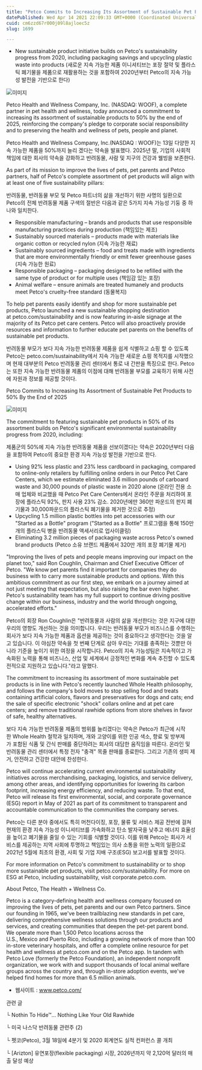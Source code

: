 ```yaml
---
title: "Petco Commits to Increasing Its Assortment of Sustainable Pet Products to 50% By the End of 2025"
datePublished: Wed Apr 14 2021 22:09:33 GMT+0000 (Coordinated Universal Time)
cuid: cm6zzd67r000j09l8ajloec5z
slug: 1699

---
```



- New sustainable product initiative builds on Petco's sustainability progress from 2020, including packaging savings and upcycling plastic waste into products (새로운 지속 가능한 제품 이니셔티브는 포장 절약 및 플라스틱 폐기물을 제품으로 재활용하는 것을 포함하여 2020년부터 Petco의 지속 가능성 발전을 기반으로 한다)

![이미지](https://cdn.hashnode.com/res/hashnode/image/upload/v1739248018177/1e007bac-0e8c-4659-ad49-7a95c724ea2f.jpeg)

Petco Health and Wellness Company, Inc. (NASDAQ: WOOF), a complete partner in pet health and wellness, today announced a commitment to increasing its assortment of sustainable products to 50% by the end of 2025, reinforcing the company's pledge to corporate social responsibility and to preserving the health and wellness of pets, people and planet.

Petco Health and Wellness Company, Inc.(NASDAQ : WOOF)는 13일 다양한 지속 가능한 제품을 50%까지 늘리 겠다는 약속을 발표했다. 2025년 말, 기업의 사회적 책임에 대한 회사의 약속을 강화하고 반려동물, 사람 및 지구의 건강과 웰빙을 보존한다.

As part of its mission to improve the lives of pets, pet parents and Petco partners, half of Petco's complete assortment of pet products will align with at least one of five sustainability pillars:

반려동물, 반려동물 부모 및 Petco 파트너의 삶을 개선하기 위한 사명의 일환으로 Petco의 전체 반려동물 제품 구색의 절반은 다음과 같은 5가지 지속 가능성 기둥 중 하나와 일치한다.

- Responsible manufacturing – brands and products that use responsible manufacturing practices during production (책임있는 제조)
- Sustainably sourced materials – products made with materials like organic cotton or recycled nylon (지속 가능한 재료)
- Sustainably sourced ingredients – food and treats made with ingredients that are more environmentally friendly or emit fewer greenhouse gases (지속 가능한 원료)
- Responsible packaging – packaging designed to be refilled with the same type of product or for multiple uses (책임감 있는 포장)
- Animal welfare – ensure animals are treated humanely and products meet Petco's cruelty-free standard (동물복지)

To help pet parents easily identify and shop for more sustainable pet products, Petco launched a new sustainable shopping destination at petco.com/sustainability and is now featuring in-aisle signage at the majority of its Petco pet care centers. Petco will also proactively provide resources and information to further educate pet parents on the benefits of sustainable pet products.

반려동물 부모가 보다 지속 가능한 반려동물 제품을 쉽게 식별하고 쇼핑 할 수 있도록 Petco는 petco.com/sustainability에서 지속 가능한 새로운 쇼핑 목적지를 시작했으며 현재 대부분의 Petco 반려동물 관리 센터에서 통로 내 간판을 특징으로 한다. Petco는 또한 지속 가능한 반려동물 제품의 이점에 대해 반려동물 부모를 교육하기 위해 사전에 자원과 정보를 제공할 것이다.

Petco Commits to Increasing Its Assortment of Sustainable Pet Products to 50% By the End of 2025

![이미지](https://cdn.hashnode.com/res/hashnode/image/upload/v1739248019876/6824b2c6-b873-4949-9398-4e952ea2e736.jpeg)

The commitment to featuring sustainable pet products in 50% of its assortment builds on Petco's significant environmental sustainability progress from 2020, including:

제품군의 50%에 지속 가능한 반려동물 제품을 선보이겠다는 약속은 2020년부터 다음을 포함하여 Petco의 중요한 환경 지속 가능성 발전을 기반으로 한다.

- Using 92% less plastic and 23% less cardboard in packaging, compared to online-only retailers by fulfilling online orders in our Petco Pet Care Centers, which we estimate eliminated 3.6 million pounds of carboard waste and 30,000 pounds of plastic waste in 2020 alone (온라인 전용 소매 업체와 비교했을 때 Petco Pet Care Centers에서 온라인 주문을 처리하여 포장에 플라스틱 92%, 판지 사용 23% 감소. 2020년에만 360만 파운드의 판지 폐기물과 30,000파운드의 플라스틱 폐기물을 제거한 것으로 추정)
- Upcycling 1.5 million plastic bottles into pet accessories with our "Started as a Bottle" program ("Started as a Bottle" 프로그램을 통해 150만 개의 플라스틱 병을 반려동물 액세서리로 업사이클링)
- Eliminating 3.2 million pieces of packaging waste across Petco's owned brand products (Petco 소유 브랜드 제품에서 320만 개의 포장 폐기물 제거)

"Improving the lives of pets and people means improving our impact on the planet too," said Ron Coughlin, Chairman and Chief Executive Officer of Petco. "We know pet parents find it important for companies they do business with to carry more sustainable products and options. With this ambitious commitment as our first step, we embark on a journey aimed at not just meeting that expectation, but also raising the bar even higher. Petco's sustainability team has my full support to continue driving positive change within our business, industry and the world through ongoing, accelerated efforts."

Petco의 회장 Ron Coughlin은 "반려동물과 사람의 삶을 개선한다는 것은 지구에 대한 우리의 영향도 개선하는 것을 의미합니다. 우리는 반려동물 부모가 비즈니스를 수행하는 회사가 보다 지속 가능한 제품과 옵션을 제공하는 것이 중요하다고 생각한다는 것을 알고 있습니다. 이 야심찬 약속을 첫 번째 단계로 삼아 우리는 기대를 충족하는 것뿐만 아니라 기준을 높이기 위한 여정을 시작합니다. Petco의 지속 가능성팀은 지속적이고 가속화된 노력을 통해 비즈니스, 산업 및 세계에서 긍정적인 변화를 계속 추진할 수 있도록 전적으로 지원하고 있습니다."라고 말했다.

The commitment to increasing its assortment of more sustainable pet products is in line with Petco's recently launched Whole Health philosophy, and follows the company's bold moves to stop selling food and treats containing artificial colors, flavors and preservatives for dogs and cats; end the sale of specific electronic "shock" collars online and at pet care centers; and remove traditional rawhide options from store shelves in favor of safe, healthy alternatives.

보다 지속 가능한 반려동물 제품의 범위를 늘리겠다는 약속은 Petco가 최근에 시작한 Whole Health 철학과 일치하며, 개와 고양이를 위한 인공 색소, 향료 및 방부제가 포함된 식품 및 간식 판매를 중단하려는 회사의 대담한 움직임을 따른다. 온라인 및 반려동물 관리 센터에서 특정 전자 "충격" 목줄 판매를 종료한다. 그리고 기존의 생피 제거, 안전하고 건강한 대안에 찬성한다.

Petco will continue accelerating current environmental sustainability initiatives across merchandising, packaging, logistics, and service delivery, among other areas, and identifying opportunities for lowering its carbon footprint, increasing energy efficiency, and reducing waste. To that end, Petco will release its first environmental, social, and corporate governance (ESG) report in May of 2021 as part of its commitment to transparent and accountable communication to the communities the company serves.

Petco는 다른 분야 중에서도 특히 머천다이징, 포장, 물류 및 서비스 제공 전반에 걸쳐 현재의 환경 지속 가능성 이니셔티브를 가속화하고 탄소 발자국을 낮추고 에너지 효율성을 높이고 폐기물을 줄일 수 있는 기회를 식별할 것이다. 이를 위해 Petco는 회사가 서비스를 제공하는 지역 사회에 투명하고 책임있는 의사 소통을 위한 노력의 일환으로 2021년 5월에 최초의 환경, 사회 및 기업 지배 구조(ESG) 보고서를 발표할 것이다.

For more information on Petco's commitment to sustainability or to shop more sustainable pet products, visit petco.com/sustainability. For more on ESG at Petco, including sustainability, visit corporate.petco.com.

About Petco, The Health + Wellness Co.

Petco is a category-defining health and wellness company focused on improving the lives of pets, pet parents and our own Petco partners. Since our founding in 1965, we've been trailblazing new standards in pet care, delivering comprehensive wellness solutions through our products and services, and creating communities that deepen the pet-pet parent bond. We operate more than 1,500 Petco locations across the U.S., Mexico and Puerto Rico, including a growing network of more than 100 in-store veterinary hospitals, and offer a complete online resource for pet health and wellness at petco.com and on the Petco app. In tandem with Petco Love (formerly the Petco Foundation), an independent nonprofit organization, we work with and support thousands of local animal welfare groups across the country and, through in-store adoption events, we've helped find homes for more than 6.5 million animals.

- 웹사이트 : www.petco.com/

관련 글

└ Nothin To Hide™... Nothing Like Your Old Rawhide

└ 미국 나스닥 반려동물 관련주 (2)

└ 펫코(Petco), 3월 18일에 4분기 및 2020 회계연도 실적 컨퍼런스 콜 개최

└ [Arizton] 유연포장(flexible packaging) 시장, 2026년까지 약 2,120억 달러의 매출 달성 예상